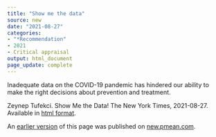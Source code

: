 ```yaml
---
title: "Show me the data"
source: new
date: "2021-08-27"
categories:
- "*Recommendation"
- 2021
- Critical appraisal
output: html_document
page_update: complete
---
```


Inadequate data on the COVID-19 pandemic has hindered our ability to make the right decisions about prevention and treatment.

<!--more-->

Zeynep Tufekci. Show Me the Data! The New York Times, 2021-08-27. Available in [html format][tuf1].

[tuf1]: https://www.nytimes.com/2021/08/27/opinion/covid-data-vaccines.html

An [earlier version][sim2] of this page was published on [new.pmean.com][sim1].

[sim1]: http://new.pmean.com
[sim2]: http://new.pmean.com/covid-data/
